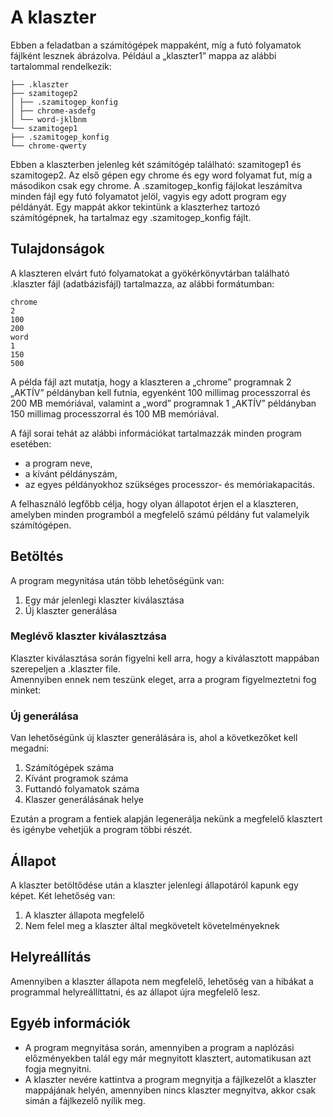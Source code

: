 # A klaszter

Ebben a feladatban a számítógépek mappaként, míg a futó folyamatok fájlként lesznek ábrázolva. Például a „klaszter1” mappa az alábbi tartalommal rendelkezik:

```.
├── .klaszter
├── szamitogep2
│ ├── .szamitogep_konfig
│ ├── chrome-asdefg
│ └── word-jklbnm
└── szamitogep1
├── .szamitogep_konfig
└── chrome-qwerty
```

Ebben a klaszterben jelenleg két számítógép található: szamitogep1 és szamitogep2. Az első gépen egy chrome és egy word folyamat fut, míg a másodikon csak egy chrome. A .szamitogep_konfig fájlokat leszámítva minden fájl egy futó folyamatot jelöl, vagyis egy adott  program egy példányát. Egy mappát akkor tekintünk a klaszterhez tartozó számítógépnek, ha tartalmaz egy .szamitogep_konfig fájlt.

## Tulajdonságok

A klaszteren elvárt futó folyamatokat a gyökérkönyvtárban található .klaszter fájl (adatbázisfájl) tartalmazza, az alábbi formátumban:
```
chrome 
2 
100 
200 
word 
1 
150 
500
``` 
A példa fájl azt mutatja, hogy a klaszteren a „chrome” programnak 2 „AKTÍV” példányban kell futnia, egyenként 100 millimag processzorral és 200 MB memóriával, valamint a „word” programnak 1 „AKTÍV” példányban 150 millimag processzorral és 100 MB memóriával.

A fájl sorai tehát az alábbi információkat tartalmazzák minden program esetében:

- a program neve,
- a kívánt példányszám,
- az egyes példányokhoz szükséges processzor- és memóriakapacitás.

A felhasználó legfőbb célja, hogy olyan állapotot érjen el a klaszteren, amelyben minden programból a megfelelő számú példány fut valamelyik számítógépen.


## Betöltés

A program megynitása után több lehetőségünk van:

1. Egy már jelenlegi klaszter kiválasztása
2. Új klaszter generálása

### Meglévő klaszter kiválasztzása

Klaszter kiválasztása során figyelni kell arra, hogy a kiválasztott mappában szerepeljen a .klaszter file.<br>
Amennyiben ennek nem teszünk eleget, arra a program figyelmeztetni fog minket:

### Új generálása

Van lehetőségünk új klaszter generálására is, ahol a következőket kell megadni:

1. Számítógépek száma
2. Kívánt programok száma
3. Futtandó folyamatok száma
4. Klaszer generálásának helye

Ezután a program a fentiek alapján legenerálja nekünk a megfelelő klasztert és igénybe vehetjük a program többi részét.

## Állapot

A klaszter betöltődése után a klaszter jelenlegi állapotáról kapunk egy képet. Két lehetőség van:

1. A klaszter állapota megfelelő
2. Nem felel meg a klaszter által megkövetelt követelményeknek

## Helyreállítás

Amennyiben a klaszter állapota nem megfelelő, lehetőség van a hibákat a programmal helyreállíttatni, és az állapot újra megfelelő lesz.

## Egyéb információk

- A program megnyitása során, amennyiben a program a naplózási előzményekben talál egy már megnyitott klasztert, automatikusan azt fogja megnyitni.
- A klaszter nevére kattintva a program megnyitja a fájlkezelőt a klaszter mappájának helyén, amennyiben nincs klaszter megnyitva, akkor csak simán a fájlkezelő nyílik meg.
